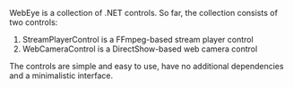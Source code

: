 WebEye is a collection of .NET controls. So far, the collection consists of two controls:

1. StreamPlayerControl is a FFmpeg-based stream player control
2. WebCameraControl is a DirectShow-based web camera control 

The controls are simple and easy to use, have no additional dependencies and a minimalistic interface.